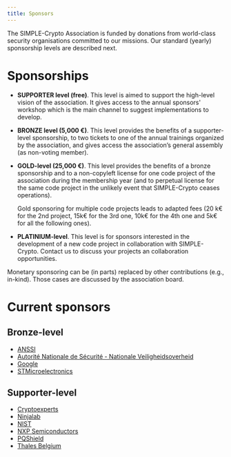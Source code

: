 ```yaml
---
title: Sponsors
---
```


The SIMPLE-Crypto Association is funded by donations from world-class security organisations committed to our missions.
Our standard (yearly) sponsorship levels are described next. <!-- together with a list of public sponsors.  -->

# Sponsorships

* **SUPPORTER level (free)**. This level is aimed to support 
the high-level vision of the association. It gives access to the annual sponsors' workshop
which is the main channel to suggest implementations to develop.

* **BRONZE level (5,000 €)**. This level provides the benefits of a supporter-level 
sponsorship, to two tickets to one of the annual trainings organized by the association, and gives 
access the association’s general assembly (as non-voting member).

<!-- * **SILVER-level (10,000 €)**. This level provides the benefits of a bronze-level
sponsorship and to a non-copyleft license for the association's evaluation tools during the membership year
(and to perpetual license for the same code project in the unlikely event that SIMPLE-Crypto ceases operations).  -->

* **GOLD-level (25,000 €)**. This level provides the benefits of a 
bronze sponsorship and to a non-copyleft license for one code project of the association during the membership year
(and to perpetual license for the same code project in the unlikely event that SIMPLE-Crypto ceases operations). 

    Gold sponsoring for multiple code projects leads to adapted fees (20 k€ for
    the 2nd project, 15k€ for the 3rd one, 10k€ for the 4th one and 5k€ for all
    the following ones). 

* **PLATINIUM-level**. This level is for sponsors interested in the development
of a new code project in collaboration with SIMPLE-Crypto. Contact us to
discuss your projects an collaboration opportunities.

Monetary sponsoring can be (in parts) replaced by other contributions (e.g., in-kind). Those
cases are discussed by the association board.

# Current sponsors

## Bronze-level

* [ANSSI](https://cyber.gouv.fr)
* [Autorité Nationale de Sécurité - Nationale Veiligheidsoverheid](https://www.nvoans.be)
* [Google](https://about.google)
* [STMicroelectronics](https://st.com)

## Supporter-level

* [Cryptoexperts](https://cryptoexperts.com)
* [Ninjalab](https://ninjalab.io)
* [NIST](https://nist.gov)
* [NXP Semiconductors](https://nxp.com)
* [PQShield](https://pqshield.com)
* [Thales Belgium](https://www.thalesgroup.com/en/countries/europe/thales-belgium)

<!--**List of sponsors**-->

<!-- **Former sponsors** -->
